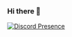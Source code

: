 ### Hi there 👋


[![Discord Presence](https://lanyard.cnrad.dev/api/935224495126487150?borderRadius=20px&idleMessage=Botting%20your%20Mommy)](https://discord.com/users/935224495126487150)

<!--
**Vinyzu/Vinyzu** is a ✨ _special_ ✨ repository because its `README.md` (this file) appears on your GitHub profile.

Here are some ideas to get you started:

- 🔭 I’m currently working on ...
- 🌱 I’m currently learning ...
- 👯 I’m looking to collaborate on ...
- 🤔 I’m looking for help with ...
- 💬 Ask me about ...
- 📫 How to reach me: ...
- 😄 Pronouns: ...
- ⚡ Fun fact: ...
-->
